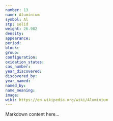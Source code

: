 ```yaml
---
number: 13
name: Aluminium
symbol: Al
stp: solid
weight: 26.982
density:
appearance:
period:
block:
group:
configuration:
oxidation_states:
cas_number:
year_discovered:
discovered_by:
year_named:
named_by:
name_meaning:
image:
wiki: https://en.wikipedia.org/wiki/Aluminium
---
```


Markdown content here...
